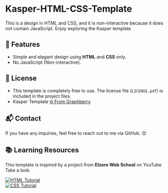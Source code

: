 # Kasper-HTML-CSS-Template
This is a design in HTML and CSS, and it is non-interactive because it does not contain JavaScript. Enjoy exploring the Kasper template

## 🚀 Features
- Simple and elegant design using **HTML** and **CSS** only.
- No JavaScript (Non-interactive).

## 📜 License
- This template is completely free to use. The license file (`LICENSE.pdf`) is included in the project files.
- Kasper Template [🌐 From Graphberry](https://www.graphberry.com/item/kasper-one-page-psd-template)

## 📬 Contact
If you have any inquiries, feel free to reach out to me via GitHub. 😊

## 📚 Learning Resources  
This template is inspired by a project from **Elzero Web School** on YouTube Take a look:  

[![HTML Tutorial](https://img.icons8.com/color/48/000000/html-5.png)](https://www.youtube.com/watch?v=6QAELgirvjs&list=PLDoPjvoNmBAw_t_XWUFbBX-c9MafPk9ji)  
[![CSS Tutorial](https://img.icons8.com/color/48/000000/css3.png)](https://www.youtube.com/watch?v=X1ulCwyhCVM&list=PLDoPjvoNmBAzjsz06gkzlSrlev53MGIKe)
